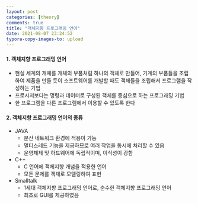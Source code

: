 ```yaml
---
layout: post
categories: [theory]
comments: true
title: "객체지향 프로그래밍 언어"
date: 2021-08-07 23:24:52
typora-copy-images-to: upload
---
```


#### 1. 객체지향 프로그래밍 언어

- 현실 세계의 개체를 개체의 부품처럼 하나의 객체로 만들어, 기계의 부품들을 조립하여 제품을 만들 듯이 소프트웨어를 개발할 때도 객체들을 조립해서 프로그램을 작성하는 기법
- 프로시저보다는 명령과 데이터로 구성된 객체를 중심으로 하는 프로그래밍 기법
- 한 프로그램을 다른 프로그램에서 이용할 수 있도록 한다

#### 2. 객체지향 프로그래밍 언어의 종류

- JAVA
  - 분산 네트워크 환경에 적용이 가능
  - 멀티스레드 기능을 제공하므로 여러 작업을 동시에 처리할 수 있음
  - 운영체제 및 하드웨어에 독립적이며, 이식성이 강함
- C++
  - C 언어에 객체지향 개념을 적용한 언어
  - 모든 문제를 객체로 모델링하여 표현
- Smalltalk
  - 1세대 객체지향 프로그래밍 언어로, 순수한 객체지향 프로그래밍 언어
  - 최초로 GUI를 제공하였음